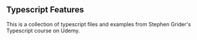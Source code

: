 ## Typescript Features

This is a collection of typescript files and examples from Stephen Grider's Typescript course on Udemy.
